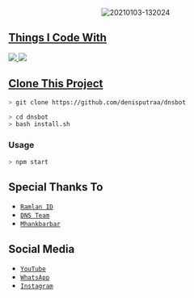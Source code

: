 <p align="center">
<img src=https://i.ibb.co/G7ps6Tg/20210502-134653.jpg" alt="20210103-132024" border="0">
</p>
<p align="center">
<a href="https://github.com/denisputraa">
</p>

  
## Things I Code With
<p>
    <img
        src="https://img.shields.io/badge/node.js%20-%2343853D.svg?&style=for-the-badge&logo=node.js&logoColor=white" />
    <img
        src="https://img.shields.io/badge/javascript%20-%23323330.svg?&style=for-the-badge&logo=javascript&logoColor=%23F7DF1E" />



## Clone This Project

```bash
> git clone https://github.com/denisputraa/dnsbot
```

```bash
> cd dnsbot
> bash install.sh
```

### Usage
```bash
> npm start
```


## Special Thanks To
* [`Ramlan ID`](https://github.com/Ramlan404)
* [`DNS Team`](https://instagram.com/denssptraa)
* [`Mhankbarbar`](https://github.com/MhankBarBar)

## Social Media
* [`YouTube`](https://youtube.com/channel/UCdAlsvg9B6llWCWV8JMNhug)
* [`WhatsApp`](https://chat.whatsapp.com/CZ5eaZM1BeG7qoBN9jhbN4)
* [`Instagram`](https://instagram.com/denssptraa)




